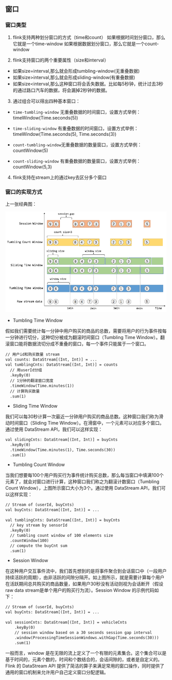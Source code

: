 
## 窗口

### 窗口类型
1. flink支持两种划分窗口的方式（time和count）    如果根据时间划分窗口，那么它就是一个time-window    如果根据数据划分窗口，那么它就是一个count-window

2. flink支持窗口的两个重要属性（size和interval）    

* 如果size=interval,那么就会形成tumbling-window(无重叠数据)    
* 如果size>interval,那么就会形成sliding-window(有重叠数据)    
* 如果size<interval,那么这种窗口将会丢失数据。比如每5秒钟，统计过去3秒的通过路口汽车的数据，将会漏掉2秒钟的数据。

3. 通过组合可以得出四种基本窗口：

* `time-tumbling-window` 无重叠数据的时间窗口，设置方式举例：timeWindow(Time.seconds(5)) 
   
* `time-sliding-window`  有重叠数据的时间窗口，设置方式举例：timeWindow(Time.seconds(5), Time.seconds(3)) 


* `count-tumbling-window`无重叠数据的数量窗口，设置方式举例：countWindow(5)    



* `count-sliding-window` 有重叠数据的数量窗口，设置方式举例：countWindow(5,3)
 
4. flink支持在stream上的通过key去区分多个窗口

      
### 窗口的实现方式 

上一张经典图：

![1ee4f402b32040ef6ed9dcc44a212078](images/8-Flink中的窗口.resources/CD34BCB4-E2D4-41AD-B8E7-B6EFDB0BAB82.png)


* Tumbling Time Window

假如我们需要统计每一分钟中用户购买的商品的总数，需要将用户的行为事件按每一分钟进行切分，这种切分被成为翻滚时间窗口（Tumbling Time Window）。翻滚窗口能将数据流切分成不重叠的窗口，每一个事件只能属于一个窗口。

```
// 用户id和购买数量 stream
val counts: DataStream[(Int, Int)] = ...
val tumblingCnts: DataStream[(Int, Int)] = counts
  // 用userId分组
  .keyBy(0) 
  // 1分钟的翻滚窗口宽度
  .timeWindow(Time.minutes(1))
  // 计算购买数量
  .sum(1) 
```

* Sliding Time Window

我们可以每30秒计算一次最近一分钟用户购买的商品总数。这种窗口我们称为滑动时间窗口（Sliding Time Window）。在滑窗中，一个元素可以对应多个窗口。通过使用 DataStream API，我们可以这样实现：

```
val slidingCnts: DataStream[(Int, Int)] = buyCnts
  .keyBy(0) 
  .timeWindow(Time.minutes(1), Time.seconds(30))
  .sum(1)
```

* Tumbling Count Window

当我们想要每100个用户购买行为事件统计购买总数，那么每当窗口中填满100个元素了，就会对窗口进行计算，这种窗口我们称之为翻滚计数窗口（Tumbling Count Window），上图所示窗口大小为3个。通过使用 DataStream API，我们可以这样实现：

```
// Stream of (userId, buyCnts)
val buyCnts: DataStream[(Int, Int)] = ...

val tumblingCnts: DataStream[(Int, Int)] = buyCnts
  // key stream by sensorId
  .keyBy(0)
  // tumbling count window of 100 elements size
  .countWindow(100)
  // compute the buyCnt sum 
  .sum(1)
```

* Session Window

在这种用户交互事件流中，我们首先想到的是将事件聚合到会话窗口中（一段用户持续活跃的周期），由非活跃的间隙分隔开。如上图所示，就是需要计算每个用户在活跃期间总共购买的商品数量，如果用户30秒没有活动则视为会话断开（假设raw data stream是单个用户的购买行为流）。Session Window 的示例代码如下：


```
// Stream of (userId, buyCnts)
val buyCnts: DataStream[(Int, Int)] = ...
    
val sessionCnts: DataStream[(Int, Int)] = vehicleCnts
    .keyBy(0)
    // session window based on a 30 seconds session gap interval 
    .window(ProcessingTimeSessionWindows.withGap(Time.seconds(30)))
    .sum(1)
```

一般而言，window 是在无限的流上定义了一个有限的元素集合。这个集合可以是基于时间的，元素个数的，时间和个数结合的，会话间隙的，或者是自定义的。Flink 的 DataStream API 提供了简洁的算子来满足常用的窗口操作，同时提供了通用的窗口机制来允许用户自己定义窗口分配逻辑。


